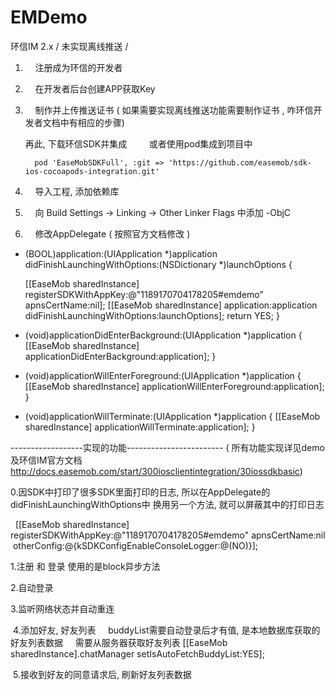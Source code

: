# EMDemo
环信IM 2.x / 未实现离线推送 / 



 1.     注册成为环信的开发者

 2.     在开发者后台创建APP获取Key

 3.     制作并上传推送证书  ( 如果需要实现离线推送功能需要制作证书 , 咋环信开发者文档中有相应的步骤)

     再此, 下载环信SDK并集成 
          或者使用pod集成到项目中
          
          pod 'EaseMobSDKFull', :git => 'https://github.com/easemob/sdk-ios-cocoapods-integration.git'


 4.     导入工程, 添加依赖库

 5.     向 Build Settings → Linking → Other Linker Flags 中添加 -ObjC

 6.     修改AppDelegate  ( 按照官方文档修改 )
 
- (BOOL)application:(UIApplication *)application didFinishLaunchingWithOptions:(NSDictionary *)launchOptions {

    [[EaseMob sharedInstance] registerSDKWithAppKey:@"1189170704178205#emdemo" apnsCertName:nil];
    [[EaseMob sharedInstance] application:application didFinishLaunchingWithOptions:launchOptions];
    return YES;
}

- (void)applicationDidEnterBackground:(UIApplication *)application {
    [[EaseMob sharedInstance] applicationDidEnterBackground:application];
}


- (void)applicationWillEnterForeground:(UIApplication *)application {
    [[EaseMob sharedInstance] applicationWillEnterForeground:application];
}

- (void)applicationWillTerminate:(UIApplication *)application {
    [[EaseMob sharedInstance] applicationWillTerminate:application];
}



 

 
 
 
 ------------------实现的功能------------------------
 ( 所有功能实现详见demo及环信IM官方文档 http://docs.easemob.com/start/300iosclientintegration/30iossdkbasic)
 
  0.因SDK中打印了很多SDK里面打印的日志, 所以在AppDelegate的didFinishLaunchingWithOptions中 换用另一个方法, 就可以屏蔽其中的打印日志
 
   [[EaseMob sharedInstance] registerSDKWithAppKey:@"1189170704178205#emdemo" apnsCertName:nil  otherConfig:@{kSDKConfigEnableConsoleLogger:@(NO)}];


  1.注册 和 登录 使用的是block异步方法
 
  2.自动登录
 
  3.监听网络状态并自动重连
 
  4.添加好友, 好友列表
     buddyList需要自动登录后才有值, 是本地数据库获取的好友列表数据
     需要从服务器获取好友列表
     [[EaseMob sharedInstance].chatManager setIsAutoFetchBuddyList:YES];
     
   
  5.接收到好友的同意请求后, 刷新好友列表数据
     
          
          
          
          

